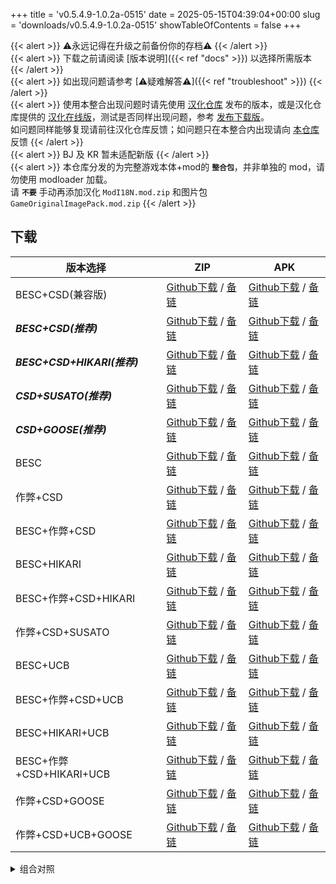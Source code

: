 +++
title = 'v0.5.4.9-1.0.2a-0515'
date = 2025-05-15T04:39:04+00:00
slug = 'downloads/v0.5.4.9-1.0.2a-0515'
showTableOfContents = false
+++

{{< alert >}}
⚠永远记得在升级之前备份你的存档⚠
{{< /alert >}}
<br>
{{< alert >}}
下载之前请阅读 [版本说明]({{< ref "docs" >}}) 以选择所需版本
{{< /alert >}}
<br>
{{< alert >}}
如出现问题请参考 [⚠疑难解答⚠]({{< ref "troubleshoot" >}})
{{< /alert >}}
<br>
{{< alert >}}
使用本整合出现问题时请先使用 [汉化仓库](https://github.com/Eltirosto/Degrees-of-Lewdity-Chinese-Localization) 发布的版本，或是汉化仓库提供的 [汉化在线版](https://eltirosto.github.io/Degrees-of-Lewdity-Chinese-Localization/)，测试是否同样出现问题，参考 [发布下载版](https://github.com/Eltirosto/Degrees-of-Lewdity-Chinese-Localization/blob/main/README.md#%E5%8F%91%E5%B8%83%E4%B8%8B%E8%BD%BD%E7%89%88)。
<br>
如问题同样能够复现请前往汉化仓库反馈；如问题只在本整合内出现请向 [本仓库](https://github.com/DoL-Lyra/Lyra/issues) 反馈
{{< /alert >}}
<br>
{{< alert >}}
BJ 及 KR 暂未适配新版
{{< /alert >}}
<br>
{{< alert >}}
本仓库分发的为完整游戏本体+mod的 **`整合包`**，并非单独的 mod，请勿使用 modloader 加载。
<br>
请 **`不要`** 手动再添加汉化 `ModI18N.mod.zip` 和图片包 `GameOriginalImagePack.mod.zip`
{{< /alert >}}

## 下载

|         版本选择          |                                                                                                                                                      ZIP                                                                                                                                                       |                                                                                                                                                      APK                                                                                                                                                       |
|---------------------------|----------------------------------------------------------------------------------------------------------------------------------------------------------------------------------------------------------------------------------------------------------------------------------------------------------------|----------------------------------------------------------------------------------------------------------------------------------------------------------------------------------------------------------------------------------------------------------------------------------------------------------------|
|BESC+CSD(兼容版)           |[Github下载](https://github.com/DoL-Lyra/Lyra/releases/download/v0.5.4.9-1.0.2a-0515/DoL-0.5.4.9-Lyra-1.0.2a-polyfill-besc-cheat-csd-0515.zip) / [备链](https://ghfast.top/https://github.com/DoL-Lyra/Lyra/releases/download/v0.5.4.9-1.0.2a-0515/DoL-0.5.4.9-Lyra-1.0.2a-polyfill-besc-cheat-csd-0515.zip)    |[Github下载](https://github.com/DoL-Lyra/Lyra/releases/download/v0.5.4.9-1.0.2a-0515/DoL-0.5.4.9-Lyra-1.0.2a-polyfill-besc-cheat-csd-0515.apk) / [备链](https://ghfast.top/https://github.com/DoL-Lyra/Lyra/releases/download/v0.5.4.9-1.0.2a-0515/DoL-0.5.4.9-Lyra-1.0.2a-polyfill-besc-cheat-csd-0515.apk)    |
|***BESC+CSD(推荐)***       |[Github下载](https://github.com/DoL-Lyra/Lyra/releases/download/v0.5.4.9-1.0.2a-0515/DoL-0.5.4.9-Lyra-1.0.2a-besc-csd-0515.zip) / [备链](https://ghfast.top/https://github.com/DoL-Lyra/Lyra/releases/download/v0.5.4.9-1.0.2a-0515/DoL-0.5.4.9-Lyra-1.0.2a-besc-csd-0515.zip)                                  |[Github下载](https://github.com/DoL-Lyra/Lyra/releases/download/v0.5.4.9-1.0.2a-0515/DoL-0.5.4.9-Lyra-1.0.2a-besc-csd-0515.apk) / [备链](https://ghfast.top/https://github.com/DoL-Lyra/Lyra/releases/download/v0.5.4.9-1.0.2a-0515/DoL-0.5.4.9-Lyra-1.0.2a-besc-csd-0515.apk)                                  |
|***BESC+CSD+HIKARI(推荐)***|[Github下载](https://github.com/DoL-Lyra/Lyra/releases/download/v0.5.4.9-1.0.2a-0515/DoL-0.5.4.9-Lyra-1.0.2a-besc-csd-hikari-0515.zip) / [备链](https://ghfast.top/https://github.com/DoL-Lyra/Lyra/releases/download/v0.5.4.9-1.0.2a-0515/DoL-0.5.4.9-Lyra-1.0.2a-besc-csd-hikari-0515.zip)                    |[Github下载](https://github.com/DoL-Lyra/Lyra/releases/download/v0.5.4.9-1.0.2a-0515/DoL-0.5.4.9-Lyra-1.0.2a-besc-csd-hikari-0515.apk) / [备链](https://ghfast.top/https://github.com/DoL-Lyra/Lyra/releases/download/v0.5.4.9-1.0.2a-0515/DoL-0.5.4.9-Lyra-1.0.2a-besc-csd-hikari-0515.apk)                    |
|***CSD+SUSATO(推荐)***     |[Github下载](https://github.com/DoL-Lyra/Lyra/releases/download/v0.5.4.9-1.0.2a-0515/DoL-0.5.4.9-Lyra-1.0.2a-susato-csd-0515.zip) / [备链](https://ghfast.top/https://github.com/DoL-Lyra/Lyra/releases/download/v0.5.4.9-1.0.2a-0515/DoL-0.5.4.9-Lyra-1.0.2a-susato-csd-0515.zip)                              |[Github下载](https://github.com/DoL-Lyra/Lyra/releases/download/v0.5.4.9-1.0.2a-0515/DoL-0.5.4.9-Lyra-1.0.2a-susato-csd-0515.apk) / [备链](https://ghfast.top/https://github.com/DoL-Lyra/Lyra/releases/download/v0.5.4.9-1.0.2a-0515/DoL-0.5.4.9-Lyra-1.0.2a-susato-csd-0515.apk)                              |
|***CSD+GOOSE(推荐)***      |[Github下载](https://github.com/DoL-Lyra/Lyra/releases/download/v0.5.4.9-1.0.2a-0515/DoL-0.5.4.9-Lyra-1.0.2a-csd-goose-0515.zip) / [备链](https://ghfast.top/https://github.com/DoL-Lyra/Lyra/releases/download/v0.5.4.9-1.0.2a-0515/DoL-0.5.4.9-Lyra-1.0.2a-csd-goose-0515.zip)                                |[Github下载](https://github.com/DoL-Lyra/Lyra/releases/download/v0.5.4.9-1.0.2a-0515/DoL-0.5.4.9-Lyra-1.0.2a-csd-goose-0515.apk) / [备链](https://ghfast.top/https://github.com/DoL-Lyra/Lyra/releases/download/v0.5.4.9-1.0.2a-0515/DoL-0.5.4.9-Lyra-1.0.2a-csd-goose-0515.apk)                                |
|BESC                       |[Github下载](https://github.com/DoL-Lyra/Lyra/releases/download/v0.5.4.9-1.0.2a-0515/DoL-0.5.4.9-Lyra-1.0.2a-besc-0515.zip) / [备链](https://ghfast.top/https://github.com/DoL-Lyra/Lyra/releases/download/v0.5.4.9-1.0.2a-0515/DoL-0.5.4.9-Lyra-1.0.2a-besc-0515.zip)                                          |[Github下载](https://github.com/DoL-Lyra/Lyra/releases/download/v0.5.4.9-1.0.2a-0515/DoL-0.5.4.9-Lyra-1.0.2a-besc-0515.apk) / [备链](https://ghfast.top/https://github.com/DoL-Lyra/Lyra/releases/download/v0.5.4.9-1.0.2a-0515/DoL-0.5.4.9-Lyra-1.0.2a-besc-0515.apk)                                          |
|作弊+CSD                   |[Github下载](https://github.com/DoL-Lyra/Lyra/releases/download/v0.5.4.9-1.0.2a-0515/DoL-0.5.4.9-Lyra-1.0.2a-cheat-csd-0515.zip) / [备链](https://ghfast.top/https://github.com/DoL-Lyra/Lyra/releases/download/v0.5.4.9-1.0.2a-0515/DoL-0.5.4.9-Lyra-1.0.2a-cheat-csd-0515.zip)                                |[Github下载](https://github.com/DoL-Lyra/Lyra/releases/download/v0.5.4.9-1.0.2a-0515/DoL-0.5.4.9-Lyra-1.0.2a-cheat-csd-0515.apk) / [备链](https://ghfast.top/https://github.com/DoL-Lyra/Lyra/releases/download/v0.5.4.9-1.0.2a-0515/DoL-0.5.4.9-Lyra-1.0.2a-cheat-csd-0515.apk)                                |
|BESC+作弊+CSD              |[Github下载](https://github.com/DoL-Lyra/Lyra/releases/download/v0.5.4.9-1.0.2a-0515/DoL-0.5.4.9-Lyra-1.0.2a-besc-cheat-csd-0515.zip) / [备链](https://ghfast.top/https://github.com/DoL-Lyra/Lyra/releases/download/v0.5.4.9-1.0.2a-0515/DoL-0.5.4.9-Lyra-1.0.2a-besc-cheat-csd-0515.zip)                      |[Github下载](https://github.com/DoL-Lyra/Lyra/releases/download/v0.5.4.9-1.0.2a-0515/DoL-0.5.4.9-Lyra-1.0.2a-besc-cheat-csd-0515.apk) / [备链](https://ghfast.top/https://github.com/DoL-Lyra/Lyra/releases/download/v0.5.4.9-1.0.2a-0515/DoL-0.5.4.9-Lyra-1.0.2a-besc-cheat-csd-0515.apk)                      |
|BESC+HIKARI                |[Github下载](https://github.com/DoL-Lyra/Lyra/releases/download/v0.5.4.9-1.0.2a-0515/DoL-0.5.4.9-Lyra-1.0.2a-besc-hikari-0515.zip) / [备链](https://ghfast.top/https://github.com/DoL-Lyra/Lyra/releases/download/v0.5.4.9-1.0.2a-0515/DoL-0.5.4.9-Lyra-1.0.2a-besc-hikari-0515.zip)                            |[Github下载](https://github.com/DoL-Lyra/Lyra/releases/download/v0.5.4.9-1.0.2a-0515/DoL-0.5.4.9-Lyra-1.0.2a-besc-hikari-0515.apk) / [备链](https://ghfast.top/https://github.com/DoL-Lyra/Lyra/releases/download/v0.5.4.9-1.0.2a-0515/DoL-0.5.4.9-Lyra-1.0.2a-besc-hikari-0515.apk)                            |
|BESC+作弊+CSD+HIKARI       |[Github下载](https://github.com/DoL-Lyra/Lyra/releases/download/v0.5.4.9-1.0.2a-0515/DoL-0.5.4.9-Lyra-1.0.2a-besc-cheat-csd-hikari-0515.zip) / [备链](https://ghfast.top/https://github.com/DoL-Lyra/Lyra/releases/download/v0.5.4.9-1.0.2a-0515/DoL-0.5.4.9-Lyra-1.0.2a-besc-cheat-csd-hikari-0515.zip)        |[Github下载](https://github.com/DoL-Lyra/Lyra/releases/download/v0.5.4.9-1.0.2a-0515/DoL-0.5.4.9-Lyra-1.0.2a-besc-cheat-csd-hikari-0515.apk) / [备链](https://ghfast.top/https://github.com/DoL-Lyra/Lyra/releases/download/v0.5.4.9-1.0.2a-0515/DoL-0.5.4.9-Lyra-1.0.2a-besc-cheat-csd-hikari-0515.apk)        |
|作弊+CSD+SUSATO            |[Github下载](https://github.com/DoL-Lyra/Lyra/releases/download/v0.5.4.9-1.0.2a-0515/DoL-0.5.4.9-Lyra-1.0.2a-susato-cheat-csd-0515.zip) / [备链](https://ghfast.top/https://github.com/DoL-Lyra/Lyra/releases/download/v0.5.4.9-1.0.2a-0515/DoL-0.5.4.9-Lyra-1.0.2a-susato-cheat-csd-0515.zip)                  |[Github下载](https://github.com/DoL-Lyra/Lyra/releases/download/v0.5.4.9-1.0.2a-0515/DoL-0.5.4.9-Lyra-1.0.2a-susato-cheat-csd-0515.apk) / [备链](https://ghfast.top/https://github.com/DoL-Lyra/Lyra/releases/download/v0.5.4.9-1.0.2a-0515/DoL-0.5.4.9-Lyra-1.0.2a-susato-cheat-csd-0515.apk)                  |
|BESC+UCB                   |[Github下载](https://github.com/DoL-Lyra/Lyra/releases/download/v0.5.4.9-1.0.2a-0515/DoL-0.5.4.9-Lyra-1.0.2a-besc-ucb-0515.zip) / [备链](https://ghfast.top/https://github.com/DoL-Lyra/Lyra/releases/download/v0.5.4.9-1.0.2a-0515/DoL-0.5.4.9-Lyra-1.0.2a-besc-ucb-0515.zip)                                  |[Github下载](https://github.com/DoL-Lyra/Lyra/releases/download/v0.5.4.9-1.0.2a-0515/DoL-0.5.4.9-Lyra-1.0.2a-besc-ucb-0515.apk) / [备链](https://ghfast.top/https://github.com/DoL-Lyra/Lyra/releases/download/v0.5.4.9-1.0.2a-0515/DoL-0.5.4.9-Lyra-1.0.2a-besc-ucb-0515.apk)                                  |
|BESC+作弊+CSD+UCB          |[Github下载](https://github.com/DoL-Lyra/Lyra/releases/download/v0.5.4.9-1.0.2a-0515/DoL-0.5.4.9-Lyra-1.0.2a-besc-cheat-csd-ucb-0515.zip) / [备链](https://ghfast.top/https://github.com/DoL-Lyra/Lyra/releases/download/v0.5.4.9-1.0.2a-0515/DoL-0.5.4.9-Lyra-1.0.2a-besc-cheat-csd-ucb-0515.zip)              |[Github下载](https://github.com/DoL-Lyra/Lyra/releases/download/v0.5.4.9-1.0.2a-0515/DoL-0.5.4.9-Lyra-1.0.2a-besc-cheat-csd-ucb-0515.apk) / [备链](https://ghfast.top/https://github.com/DoL-Lyra/Lyra/releases/download/v0.5.4.9-1.0.2a-0515/DoL-0.5.4.9-Lyra-1.0.2a-besc-cheat-csd-ucb-0515.apk)              |
|BESC+HIKARI+UCB            |[Github下载](https://github.com/DoL-Lyra/Lyra/releases/download/v0.5.4.9-1.0.2a-0515/DoL-0.5.4.9-Lyra-1.0.2a-besc-hikari-ucb-0515.zip) / [备链](https://ghfast.top/https://github.com/DoL-Lyra/Lyra/releases/download/v0.5.4.9-1.0.2a-0515/DoL-0.5.4.9-Lyra-1.0.2a-besc-hikari-ucb-0515.zip)                    |[Github下载](https://github.com/DoL-Lyra/Lyra/releases/download/v0.5.4.9-1.0.2a-0515/DoL-0.5.4.9-Lyra-1.0.2a-besc-hikari-ucb-0515.apk) / [备链](https://ghfast.top/https://github.com/DoL-Lyra/Lyra/releases/download/v0.5.4.9-1.0.2a-0515/DoL-0.5.4.9-Lyra-1.0.2a-besc-hikari-ucb-0515.apk)                    |
|BESC+作弊+CSD+HIKARI+UCB   |[Github下载](https://github.com/DoL-Lyra/Lyra/releases/download/v0.5.4.9-1.0.2a-0515/DoL-0.5.4.9-Lyra-1.0.2a-besc-cheat-csd-hikari-ucb-0515.zip) / [备链](https://ghfast.top/https://github.com/DoL-Lyra/Lyra/releases/download/v0.5.4.9-1.0.2a-0515/DoL-0.5.4.9-Lyra-1.0.2a-besc-cheat-csd-hikari-ucb-0515.zip)|[Github下载](https://github.com/DoL-Lyra/Lyra/releases/download/v0.5.4.9-1.0.2a-0515/DoL-0.5.4.9-Lyra-1.0.2a-besc-cheat-csd-hikari-ucb-0515.apk) / [备链](https://ghfast.top/https://github.com/DoL-Lyra/Lyra/releases/download/v0.5.4.9-1.0.2a-0515/DoL-0.5.4.9-Lyra-1.0.2a-besc-cheat-csd-hikari-ucb-0515.apk)|
|作弊+CSD+GOOSE             |[Github下载](https://github.com/DoL-Lyra/Lyra/releases/download/v0.5.4.9-1.0.2a-0515/DoL-0.5.4.9-Lyra-1.0.2a-cheat-csd-goose-0515.zip) / [备链](https://ghfast.top/https://github.com/DoL-Lyra/Lyra/releases/download/v0.5.4.9-1.0.2a-0515/DoL-0.5.4.9-Lyra-1.0.2a-cheat-csd-goose-0515.zip)                    |[Github下载](https://github.com/DoL-Lyra/Lyra/releases/download/v0.5.4.9-1.0.2a-0515/DoL-0.5.4.9-Lyra-1.0.2a-cheat-csd-goose-0515.apk) / [备链](https://ghfast.top/https://github.com/DoL-Lyra/Lyra/releases/download/v0.5.4.9-1.0.2a-0515/DoL-0.5.4.9-Lyra-1.0.2a-cheat-csd-goose-0515.apk)                    |
|作弊+CSD+UCB+GOOSE         |[Github下载](https://github.com/DoL-Lyra/Lyra/releases/download/v0.5.4.9-1.0.2a-0515/DoL-0.5.4.9-Lyra-1.0.2a-cheat-csd-goose-ucb-0515.zip) / [备链](https://ghfast.top/https://github.com/DoL-Lyra/Lyra/releases/download/v0.5.4.9-1.0.2a-0515/DoL-0.5.4.9-Lyra-1.0.2a-cheat-csd-goose-ucb-0515.zip)            |[Github下载](https://github.com/DoL-Lyra/Lyra/releases/download/v0.5.4.9-1.0.2a-0515/DoL-0.5.4.9-Lyra-1.0.2a-cheat-csd-goose-ucb-0515.apk) / [备链](https://ghfast.top/https://github.com/DoL-Lyra/Lyra/releases/download/v0.5.4.9-1.0.2a-0515/DoL-0.5.4.9-Lyra-1.0.2a-cheat-csd-goose-ucb-0515.apk)            |


<details>

<summary>组合对照</summary>

```
二进制:        101, 十进制:   5, 功能: ***BESC+CSD(推荐)***, 推荐： 1
二进制:     100101, 十进制:  37, 功能: ***BESC+CSD+HIKARI(推荐)***, 推荐： 1
二进制:   10000100, 十进制: 132, 功能: ***CSD+SUSATO(推荐)***, 推荐： 1
二进制: 1000000100, 十进制: 516, 功能: ***CSD+GOOSE(推荐)***, 推荐： 1
二进制:          1, 十进制:   1, 功能: BESC, 推荐： 0
二进制:        110, 十进制:   6, 功能: 作弊+CSD, 推荐： 0
二进制:        111, 十进制:   7, 功能: BESC+作弊+CSD, 推荐： 0
二进制:     100001, 十进制:  33, 功能: BESC+HIKARI, 推荐： 0
二进制:     100111, 十进制:  39, 功能: BESC+作弊+CSD+HIKARI, 推荐： 0
二进制:   10000110, 十进制: 134, 功能: 作弊+CSD+SUSATO, 推荐： 0
二进制:  100000001, 十进制: 257, 功能: BESC+UCB, 推荐： 0
二进制:  100000111, 十进制: 263, 功能: BESC+作弊+CSD+UCB, 推荐： 0
二进制:  100100001, 十进制: 289, 功能: BESC+HIKARI+UCB, 推荐： 0
二进制:  100100111, 十进制: 295, 功能: BESC+作弊+CSD+HIKARI+UCB, 推荐： 0
二进制: 1000000110, 十进制: 518, 功能: 作弊+CSD+GOOSE, 推荐： 0
二进制: 1100000110, 十进制: 774, 功能: 作弊+CSD+UCB+GOOSE, 推荐： 0
[1, 5, 6, 7, 33, 37, 39, 132, 134, 257, 263, 289, 295, 516, 518, 774]
```

</details>

